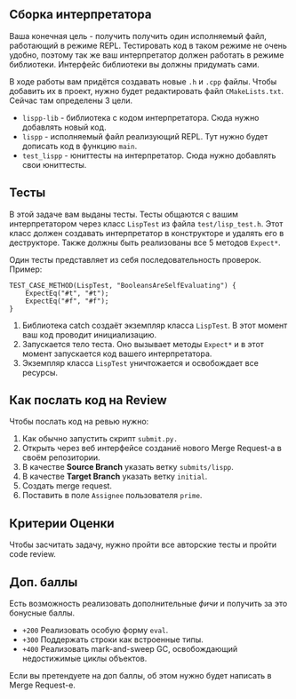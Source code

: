 ## Сборка интерпретатора

Ваша конечная цель - получить получить один исполняемый файл,
работающий в режиме REPL. Тестировать код в таком режиме не очень
удобно, поэтому так же ваш интерпретатор должен работать в режиме
библиотеки. Интерфейс библиотеки вы должны придумать сами.

В ходе работы вам придётся создавать новые `.h` и `.cpp` файлы. Чтобы
добавить их в проект, нужно будет редактировать файл
`CMakeLists.txt`. Сейчас там определены 3 цели.

  * `lispp-lib` - библиотека с кодом интерпретатора. Сюда нужно
    добавлять новый код.
  * `lispp` - исполняемый файл реализующий REPL. Тут нужно будет
    дописать код в функцию `main`.
  * `test_lispp` - юниттесты на интерпретатор. Сюда нужно добавлять
    свои юниттесты.

## Тесты

В этой задаче вам выданы тесты. Тесты общаются с вашим интерпретатором
через класс `LispTest` из файла `test/lisp_test.h`. Этот класс должен
создавать интерпретатор в конструкторе и удалять его в
деструкторе. Также должны быть реализованы все 5 методов `Expect*`.

Один тесты представляет из себя последовательность проверок. Пример:

```
TEST_CASE_METHOD(LispTest, "BooleansAreSelfEvaluating") {
    ExpectEq("#t", "#t");
    ExpectEq("#f", "#f");
}
```

1. Библиотека сatch создаёт экземпляр класса `LispTest`. В этот момент
   ваш код проводит инициализацию.
2. Запускается тело теста. Оно вызывает методы `Expect*` и в этот
   момент запускается код вашего интерпретатора.
3. Экземпляр класса `LispTest` уничтожается и освобождает все ресурсы.

## Как послать код на Review

Чтобы послать код на ревью нужно:
1. Как обычно запустить скрипт `submit.py.`
2. Открыть через веб интерфейсе созданиё нового Merge Request-а в своём репозитории.
3. В качестве **Source Branch** указать ветку `submits/lispp`.
4. В качестве **Target Branch** указать ветку `initial`.
5. Создать merge request.
6. Поставить в поле `Assignee` пользователя `prime`.

## Критерии Оценки

Чтобы засчитать задачу, нужно пройти все авторские тесты и пройти code
review.

## Доп. баллы

Есть возможность реализовать дополнительные _фичи_ и получить за это
бонусные баллы.

 * `+200` Реализовать особую форму `eval`.
 * `+300` Поддержать строки как встроенные типы.
 * `+400` Реализовать mark-and-sweep GC, освобождающий недостижимые
   циклы объектов.

Если вы претендуете на доп баллы, об этом нужно будет написать в Merge
Request-e.
